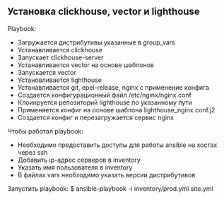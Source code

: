 ## Установка clickhouse, vector и lighthouse

Playbook:

- Загружается дистрибутивы указанные в group_vars
- Устанавливается clickhouse
- Запускает clickhouse-server
- Устанавливается vector на основе шаблонов
- Запускается vector
- Установливается lighthouse
- Устанавливается git, epel-release, nginx с применение конфига
- Создается конфигурационный файл /etc/nginx/nginx.conf
- Клоинруется репозиторий lighthouse по указанному пути
- Применяется конфиг на основе шаблона lighthouse_nginx.conf.j2
- Создается конфиг и перезагружается сервис nginx

Чтобы работал playbook:

- Необходимо предоставить доступы для работы ansible на хостах через ssh
- Добавить ip-адрес серверов в inventory
- Указать имя пользователя в inventory
- В файлах vars необходимо указать версии дистрибутивов

Запустить playbook:
$ ansible-playbook -i inventory/prod.yml site.yml
